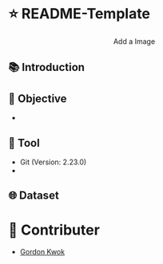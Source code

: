 # ⭐️ README-Template

<p align="center">
Add a Image
</p>

## 📚 Introduction



## 🎯 Objective
- 



## 🔧 Tool
- Git (Version: 2.23.0)
- 


## 🌐 Dataset



# 👥 Contributer
- [Gordon Kwok](https://www.linkedin.com/in/gordonkwokch/)
